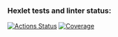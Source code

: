 ### Hexlet tests and linter status:
[![Actions Status](https://github.com/yanovtech/backend-project-46/actions/workflows/hexlet-check.yml/badge.svg)](https://github.com/yanovtech/backend-project-46/actions)
[![Coverage](https://sonarcloud.io/api/project_badges/measure?project=yanovtech_backend-project-46&metric=coverage)](https://sonarcloud.io/summary/new_code?id=yanovtech_backend-project-46)
